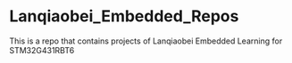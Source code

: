 # Lanqiaobei_Embedded_Repos
This is a repo that contains projects of Lanqiaobei Embedded Learning for STM32G431RBT6
